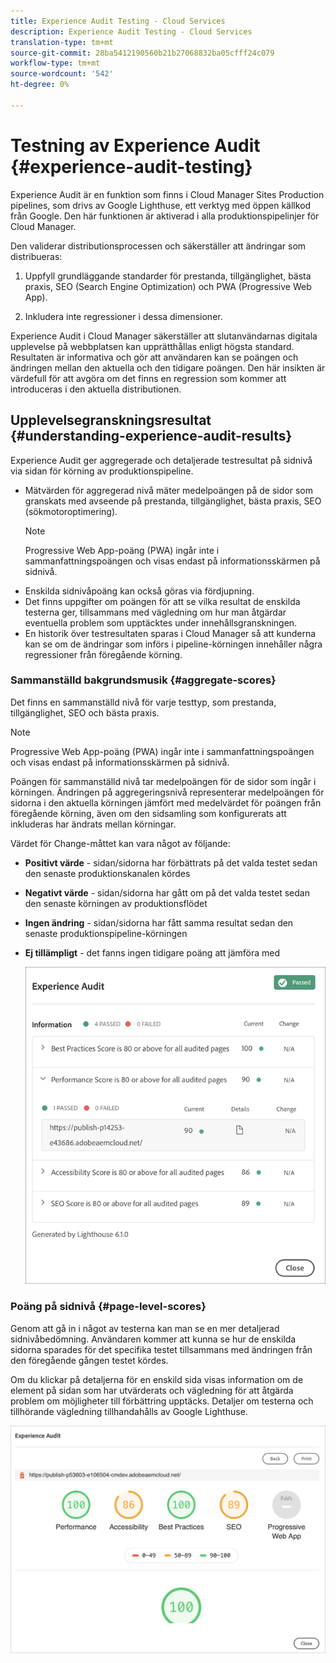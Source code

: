 ```yaml
---
title: Experience Audit Testing - Cloud Services
description: Experience Audit Testing - Cloud Services
translation-type: tm+mt
source-git-commit: 28ba5412190560b21b27068832ba05cfff24c079
workflow-type: tm+mt
source-wordcount: '542'
ht-degree: 0%

---
```



# Testning av Experience Audit {#experience-audit-testing}

Experience Audit är en funktion som finns i Cloud Manager Sites Production pipelines, som drivs av Google Lighthuse, ett verktyg med öppen källkod från Google. Den här funktionen är aktiverad i alla produktionspipelinjer för Cloud Manager.

Den validerar distributionsprocessen och säkerställer att ändringar som distribueras:

1. Uppfyll grundläggande standarder för prestanda, tillgänglighet, bästa praxis, SEO (Search Engine Optimization) och PWA (Progressive Web App).

1. Inkludera inte regressioner i dessa dimensioner.

Experience Audit i Cloud Manager säkerställer att slutanvändarnas digitala upplevelse på webbplatsen kan upprätthållas enligt högsta standard. Resultaten är informativa och gör att användaren kan se poängen och ändringen mellan den aktuella och den tidigare poängen. Den här insikten är värdefull för att avgöra om det finns en regression som kommer att introduceras i den aktuella distributionen.

## Upplevelsegranskningsresultat {#understanding-experience-audit-results}

Experience Audit ger aggregerade och detaljerade testresultat på sidnivå via sidan för körning av produktionspipeline.

* Mätvärden för aggregerad nivå mäter medelpoängen på de sidor som granskats med avseende på prestanda, tillgänglighet, bästa praxis, SEO (sökmotoroptimering).
   >[!NOTE]
   >Progressive Web App-poäng (PWA) ingår inte i sammanfattningspoängen och visas endast på informationsskärmen på sidnivå.
* Enskilda sidnivåpoäng kan också göras via fördjupning.
* Det finns uppgifter om poängen för att se vilka resultat de enskilda testerna ger, tillsammans med vägledning om hur man åtgärdar eventuella problem som upptäcktes under innehållsgranskningen.
* En historik över testresultaten sparas i Cloud Manager så att kunderna kan se om de ändringar som införs i pipeline-körningen innehåller några regressioner från föregående körning.

### Sammanställd bakgrundsmusik {#aggregate-scores}

Det finns en sammanställd nivå för varje testtyp, som prestanda, tillgänglighet, SEO och bästa praxis.
>[!NOTE]
>Progressive Web App-poäng (PWA) ingår inte i sammanfattningspoängen och visas endast på informationsskärmen på sidnivå.

Poängen för sammanställd nivå tar medelpoängen för de sidor som ingår i körningen. Ändringen på aggregeringsnivå representerar medelpoängen för sidorna i den aktuella körningen jämfört med medelvärdet för poängen från föregående körning, även om den sidsamling som konfigurerats att inkluderas har ändrats mellan körningar.

Värdet för Change-måttet kan vara något av följande:

* **Positivt värde** - sidan/sidorna har förbättrats på det valda testet sedan den senaste produktionskanalen kördes

* **Negativt värde** - sidan/sidorna har gått om på det valda testet sedan den senaste körningen av produktionsflödet

* **Ingen ändring** - sidan/sidorna har fått samma resultat sedan den senaste produktionspipeline-körningen

* **Ej tillämpligt** - det fanns ingen tidigare poäng att jämföra med

   ![](/help/implementing/cloud-manager/assets/exp-audit-1.png)


### Poäng på sidnivå {#page-level-scores}

Genom att gå in i något av testerna kan man se en mer detaljerad sidnivåbedömning. Användaren kommer att kunna se hur de enskilda sidorna sparades för det specifika testet tillsammans med ändringen från den föregående gången testet kördes.

Om du klickar på detaljerna för en enskild sida visas information om de element på sidan som har utvärderats och vägledning för att åtgärda problem om möjligheter till förbättring upptäcks. Detaljer om testerna och tillhörande vägledning tillhandahålls av Google Lighthuse.

![](/help/implementing/cloud-manager/assets/exp-audit-2.png)

